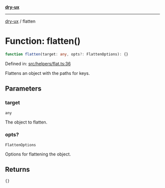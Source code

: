 [**dry-ux**](../README.md)

***

[dry-ux](../README.md) / flatten

# Function: flatten()

```ts
function flatten(target: any, opts?: FlattenOptions): {}
```

Defined in: [src/helpers/flat.ts:36](https://github.com/navedr/dry-ux/blob/357842b7190c45081ec89f2dfed62dd2067eff7b/src/helpers/flat.ts#L36)

Flattens an object with the paths for keys.

## Parameters

### target

`any`

The object to flatten.

### opts?

`FlattenOptions`

Options for flattening the object.

## Returns

```ts
{}
```

